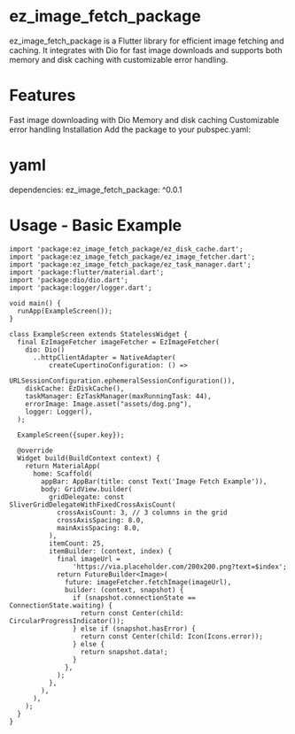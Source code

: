 # ez_image_fetch_package
ez_image_fetch_package is a Flutter library for efficient image fetching and caching. It integrates with Dio for fast image downloads and supports both memory and disk caching with customizable error handling.

# Features
Fast image downloading with Dio
Memory and disk caching
Customizable error handling
Installation
Add the package to your pubspec.yaml:

# yaml
dependencies:
  ez_image_fetch_package: ^0.0.1

# Usage - Basic Example
```
import 'package:ez_image_fetch_package/ez_disk_cache.dart';
import 'package:ez_image_fetch_package/ez_image_fetcher.dart';
import 'package:ez_image_fetch_package/ez_task_manager.dart';
import 'package:flutter/material.dart';
import 'package:dio/dio.dart';
import 'package:logger/logger.dart';

void main() {
  runApp(ExampleScreen());
}

class ExampleScreen extends StatelessWidget {
  final EzImageFetcher imageFetcher = EzImageFetcher(
    dio: Dio()
      ..httpClientAdapter = NativeAdapter(
          createCupertinoConfiguration: () =>
              URLSessionConfiguration.ephemeralSessionConfiguration()),
    diskCache: EzDiskCache(),
    taskManager: EzTaskManager(maxRunningTask: 44),
    errorImage: Image.asset("assets/dog.png"),
    logger: Logger(),
  );

  ExampleScreen({super.key});

  @override
  Widget build(BuildContext context) {
    return MaterialApp(
      home: Scaffold(
        appBar: AppBar(title: const Text('Image Fetch Example')),
        body: GridView.builder(
          gridDelegate: const SliverGridDelegateWithFixedCrossAxisCount(
            crossAxisCount: 3, // 3 columns in the grid
            crossAxisSpacing: 8.0,
            mainAxisSpacing: 8.0,
          ),
          itemCount: 25,
          itemBuilder: (context, index) {
            final imageUrl =
                'https://via.placeholder.com/200x200.png?text=$index';
            return FutureBuilder<Image>(
              future: imageFetcher.fetchImage(imageUrl),
              builder: (context, snapshot) {
                if (snapshot.connectionState == ConnectionState.waiting) {
                  return const Center(child: CircularProgressIndicator());
                } else if (snapshot.hasError) {
                  return const Center(child: Icon(Icons.error));
                } else {
                  return snapshot.data!;
                }
              },
            );
          },
        ),
      ),
    );
  }
}
```
